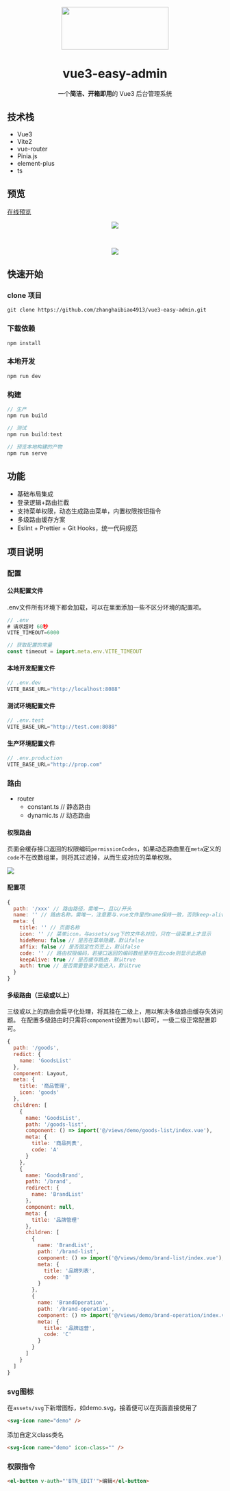 <p align="center">
  <img src="https://zhanghaibiao4913.github.io/vue3-easy-admin/assets/logo.29a35495.png" width="250" height="100" />
</p>

<h1 align="center">vue3-easy-admin</h1>

<p align="center">一个<b>简洁、开箱即用</b>的 Vue3 后台管理系统</p>

## 技术栈

* Vue3
* Vite2
* vue-router
* Pinia.js
* element-plus
* ts

## 预览
[在线预览](https://zhanghaibiao4913.github.io/vue3-easy-admin)

<p align="center">
  <img src="https://s2.loli.net/2022/01/05/G17mxrzQERXWID3.png" />
</p>
<br/>
<p align="center">
  <img src="https://s2.loli.net/2022/01/05/BHG5lfhpcOYZJ16.png" />
</p>

## 快速开始

### clone 项目
```
git clone https://github.com/zhanghaibiao4913/vue3-easy-admin.git
```

### 下载依赖
```
npm install
```

### 本地开发
```
npm run dev
```

### 构建
```javascript
// 生产
npm run build

// 测试
npm run build:test

// 预览本地构建的产物
npm run serve
```

## 功能

- 基础布局集成
- 登录逻辑+路由拦截
- 支持菜单权限，动态生成路由菜单，内置权限按钮指令
- 多级路由缓存方案
- Eslint + Prettier + Git Hooks，统一代码规范

## 项目说明

### 配置
#### 公共配置文件
.env文件所有环境下都会加载，可以在里面添加一些不区分环境的配置项。
```javascript
// .env
# 请求超时 60秒
VITE_TIMEOUT=6000
```

```javascript
// 获取配置的常量
const timeout = import.meta.env.VITE_TIMEOUT
```

#### 本地开发配置文件
```javascript
// .env.dev
VITE_BASE_URL="http://localhost:8088"
```

#### 测试环境配置文件
```javascript
// .env.test
VITE_BASE_URL="http://test.com:8088"
```

#### 生产环境配置文件
```javascript
// .env.production
VITE_BASE_URL="http://prop.com"
```

### 路由

- router
  - constant.ts // 静态路由
  - dynamic.ts // 动态路由

#### 权限路由
页面会缓存接口返回的权限编码`permissionCodes`，如果动态路由里在`meta`定义的`code`不在改数组里，则将其过滤掉，从而生成对应的菜单权限。

![](https://s2.loli.net/2022/01/05/TrzEm41IFqiAjDS.png)

#### 配置项
```javascript
{
  path: '/xxx' // 路由路径，需唯一，且以/开头
  name: '' // 路由名称，需唯一，注意要与.vue文件里的name保持一致，否则keep-alive会不生效
  meta: {
    title: '' // 页面名称
    icon: '' // 菜单icon，与assets/svg下的文件名对应，只在一级菜单上才显示
    hideMenu: false // 是否在菜单隐藏，默认false
    affix: false // 是否固定在页签上，默认false
    code: '' // 路由权限编码，若接口返回的编码数组里存在此code则显示此路由
    keepAlive: true // 是否缓存路由，默认true
    auth: true // 是否需要登录才能进入，默认true
  }
}
```

#### 多级路由（三级或以上）
三级或以上的路由会扁平化处理，将其挂在二级上，用以解决多级路由缓存失效问题。
在配置多级路由时只需将`component`设置为`null`即可，一级二级正常配置即可。
```javascript
{
  path: '/goods',
  redict: {
    name: 'GoodsList'
  },
  component: Layout,
  meta: {
    title: '商品管理',
    icon: 'goods'
  },
  children: [
    {
      name: 'GoodsList',
      path: '/goods-list',
      component: () => import('@/views/demo/goods-list/index.vue'),
      meta: {
        title: '商品列表',
        code: 'A'
      }
    },
    {
      name: 'GoodsBrand',
      path: '/brand',
      redirect: {
        name: 'BrandList'
      },
      component: null,
      meta: {
        title: '品牌管理'
      },
      children: [
        {
          name: 'BrandList',
          path: '/brand-list',
          component: () => import('@/views/demo/brand-list/index.vue'),
          meta: {
            title: '品牌列表',
            code: 'B'
          }
        },
        {
          name: 'BrandOperation',
          path: '/brand-operation',
          component: () => import('@/views/demo/brand-operation/index.vue'),
          meta: {
            title: '品牌运营',
            code: 'C'
          }
        }
      ]
    }
  ]
}
```

### svg图标
在`assets/svg`下新增图标，如demo.svg，接着便可以在页面直接使用了
```html
<svg-icon name="demo" />
```
添加自定义class类名
```html
<svg-icon name="demo" icon-class="" />
```

### 权限指令
```html
<el-button v-auth="'BTN_EDIT'">编辑</el-button>
```
